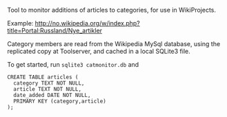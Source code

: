 Tool to monitor additions of articles to categories, for use in WikiProjects.

Example: http://no.wikipedia.org/w/index.php?title=Portal:Russland/Nye_artikler

Category members are read from the Wikipedia MySql database, using the replicated copy at Toolserver,
and cached in a local SQLite3 file.

To get started, run <code>sqlite3 catmonitor.db</code> and 
````
CREATE TABLE articles (
  category TEXT NOT NULL,
  article TEXT NOT NULL,
  date_added DATE NOT NULL,
  PRIMARY KEY (category,article)
);
````

